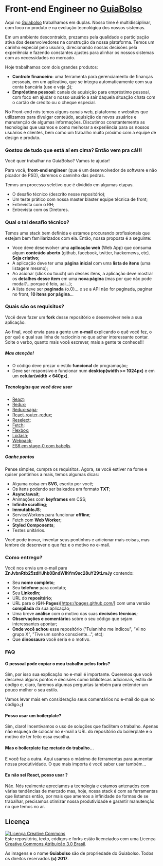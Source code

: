 # Front-end Engineer no [GuiaBolso](https://www.guiabolso.com.br)

Aqui no [Guiabolso](https://www.guiabolso.com.br) trabalhamos em duplas. Nosso time é multidisciplinar, com foco no produto e na evolução tecnológica dos nossos sistemas. 

Em um ambiente descontraído, prezamos pela qualidade e participação ativa dos desenvolvedores na construção da nossa plataforma. Temos um carinho especial pelo usuário, direcionando nossas decisões pela experiência e fazendo constantes ajustes para alinhar os nossos sistemas com as necessidades no mercado.

Hoje trabalhamos com dois grandes produtos:

- **Controle financeiro**: uma ferramenta para gerenciamento de finanças pessoais, em um aplicativo, que se integra automaticamente com sua conta bancária (use e veja **;)**);
- **Empréstimo pessoal**: canais de aquisição para empréstimo pessoal, com foco em ajudar o nosso usuário a sair daquela situação chata com o cartão de crédito ou o cheque especial.

No Front-end nós temos alguns canais web, plataforma e websites que utilizamos para divulgar conteúdo, aquisição de novos usuários e manutenção de algumas informações. Discutimos constantemente as tecnologias que usamos e como melhorar a experiência para os nossos usuários e clientes, bem como um trabalho muito próximo com a equipe de design e produto.

### Gostou de tudo que está aí em cima? Então vem pra cá!!!

Você quer trabalhar no GuiaBolso? Vamos te ajudar!

Para você, **front-end engineer** (que é um desenvolvedor de software e não picador de PSD), daremos o caminho das pedras.

Temos um processo seletivo que é dividido em algumas etapas. 

- O desafio técnico (descrito nesse repositório);
- Um teste prático com nossa master blaster equipe técnica de front;
- Entrevista com o RH;
- Entrevista com os Diretores.

### Qual o tal desafio técnico?

Temos uma stack bem definida e estamos procurando profissionais que estejam bem familiarizados com ela. Então, nossa proposta é a seguinte:

- Voce deve desenvolver uma **aplicação web** (Web App) que consuma algum **conteúdo aberto** (github, facebook, twitter, hackernews, etc). **Seja criativo**;
- A aplicação deve ter uma **página inicial** com uma **lista de itens** (uma listagem mesmo);
- Ao acionar (click ou touch) um desses itens, a aplicação deve mostrar os **detalhes desse item** em uma **nova página** (mas por que não pode modal?...porque é feio, uai...);
- A lista deve ser **paginada** (o.O)... e se a API não for paginada, paginar no front, **10 itens por página**...

### Quais são os requisitos?

Você deve fazer um **fork** desse repositório e desenvolver nele a sua aplicação. 

Ao final, você envia para a gente um **e-mail** explicando o quê você fez, o por quê e qual sua linha de raciocínio no que achar interessante contar. Solte o verbo, quanto mais você escrever, mais a gente te conhece!!!

##### Mas atenção!

- O código deve prezar o estilo **funcional** de programação;
- Deve ser responsivo e funcionar num **desktop(width >= 1024px)** e em um **celular(width < 640px)**.

##### Tecnologias que você deve usar

- [React](https://facebook.github.io/react/);
- [Redux](http://redux.js.org/);
- [Redux-saga](https://redux-saga.github.io/redux-saga/);
- [React-router-redux](https://www.npmjs.com/package/react-router-redux);
- [Reselect](https://github.com/reactjs/reselect);
- [Fetch](https://developer.mozilla.org/en/docs/Web/API/Fetch_API);
- [Flexbox](https://developer.mozilla.org/en/docs/Web/CSS/flex);
- [Lodash](https://lodash.com/);
- [Webpack](https://webpack.github.io/);
- [ES6 em stage-0 com babeljs](http://babeljs.io/).

##### Ganhe pontos

Pense simples, cumpra os requisitos. Agora, se você estiver na fome e quiser pontinhos a mais, temos algumas dicas:

- Alguma coisa em **SVG**, escrito por você;
- Os itens podendo ser baixados em formato **TXT**;
- **Async/await**;
- Animações com **keyframes** em CSS;
- **Infinite scrolling**;
- **ImmutableJS**;
- ServiceWorkers para funcionar **offline**;
- Fetch com **Web Worker**;
- **Styled Components**;
- Testes unitários.

Você pode inovar, inventar seus pontinhos e adicionar mais coisas, mas lembre de descrever o que fez e o motivo no e-mail.

### Como entrego?

Você nos envia um e-mail para **ZnJvbnRtb25zdHJhb0BndWlhYm9sc28uY29tLmJy** contendo:

- Seu **nome completo**;
- Seu **telefone** para contato;
- Seu **LinkedIn**;
- URL do **repositório**;
- URL para o (**GH-Pages**)[https://pages.github.com/] com uma versão **compilada** da sua aplicação;
- Uma breve **análise** com o motivo das suas **decisões técnicas**;
- **Observações e comentário**s sobre o seu código que sejam interessantes apontar;
- **Onde você achou** esse repositório ("Fulaninho me indicou", "Vi no grupo X", "Tive um sonho consciente...", etc);
- Que **dinossauro** você seria e o motivo.

### FAQ

#### O pessoal pode copiar o meu trabalho pelos forks?

Sim, por isso sua explicação no e-mail é importante. Queremos que você descreva alguns pontos e decisões como bibliotecas adicionais, estilo de código e, claro, faremos algumas perguntas também para entender um pouco melhor o seu estilo.

Vamos levar mais em consideração seus comentários no e-mail do que no código.**;)**

#### Posso usar um boilerplate?

Sim, claro! Incentivamos o uso de soluções que facilitem o trabalho. Apenas não esqueça de colocar no e-mail a URL do repositório do boilerplate e o motivo de ter feito essa escolha.

#### Mas o boilerplate faz metade do trabalho...

E você faz a outra. Aqui usamos o máximo de ferramentas para aumentar nossa produtividade. O que mais importa é você saber usar também...

#### Eu não sei React, posso usar <biblioteca ou framework>?

Não. Nós realmente apreciamos a tecnologia e estamos antenados com várias tendências de mercado mas, hoje, nossa stack é com as ferramentas que listamos então, por mais que amemos a infinidade de formas de se trabalhar, precisamos otimizar nossa produtividade e garantir manutenção no que temos no ar.

## Licença

<a rel="license" href="http://creativecommons.org/licenses/by/3.0/br/"><img alt="Licença Creative Commons" style="border-width:0" src="https://i.creativecommons.org/l/by/3.0/br/88x31.png" /></a><br />Este repositório, texto, códigos e forks estão licenciados com uma Licença <a rel="license" href="http://creativecommons.org/licenses/by/3.0/br/">Creative Commons Atribuição 3.0 Brasil</a>.

As imagens e o nome **Guiabolso** são de propriedade do Guiabolso. Todos os direitos reservados **(c) 2017**.
